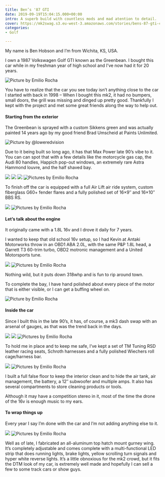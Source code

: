 ```yaml
---
title: Ben’s '87 GTI
date: 2019-09-19T15:04:15.000+00:00
intro: A superb build with countless mods and mad atention to detail.
cover: https://mk2swag.s3.eu-west-3.amazonaws.com/stories/bens-87-gti-cover.jpg
categories:
- Golf

---
```

My name is Ben Hobson and I’m from Wichita, KS, USA.

I own a 1987 Volkswagen Golf GTI known as the Greenbean. I bought this car while in my freshman year of high school and I’ve now had it for 20 years.

![Picture by Emilio Rocha](https://mk2swag.s3.eu-west-3.amazonaws.com/stories/bens-87-gti-intro.jpg)

You have to realize that the car you see today isn’t anything close to the car I started with back in 1998 – When I bought this mk2, it had no bumpers, small doors, the grill was missing and dinged up pretty good. Thankfully I kept with the project and met some great friends along the way to help out.

#### Starting from the exterior

The Greenbean is sprayed with a custom Sikkens green and was actually painted 14 years ago by my good friend Brad Umscheid at Paints Unlimited.

![Picture by @loweredvision](https://mk2swag.s3.eu-west-3.amazonaws.com/stories/bens-87-gti-exterior-1.jpg)

Due to it being built so long ago, it has that Max Power late 90’s vibe to it. You can can spot that with a few details like the motorcycle gas cap, the Audi 80 handles, Happich pop-out windows, an extremely rare Astra Hammond louvre, and the half shaved bay.

![](https://mk2swag.s3.eu-west-3.amazonaws.com/stories/bens-87-gti-exterior-2.jpg)
![](https://mk2swag.s3.eu-west-3.amazonaws.com/stories/bens-87-gti-exterior-3.jpg)
![](https://mk2swag.s3.eu-west-3.amazonaws.com/stories/bens-87-gti-exterior-4.jpg)
![Pictures by Emilio Rocha](https://mk2swag.s3.eu-west-3.amazonaws.com/stories/bens-87-gti-exterior-5.jpg)

To finish off the car is equipped with a full Air Lift air ride system, custom fiberglass G60+ fender flares and a fully polished set of 16×9″ and 16×10″ BBS RS.

![](https://mk2swag.s3.eu-west-3.amazonaws.com/stories/bens-87-gti-exterior-6.jpg)
![Pictures by Emilio Rocha](https://mk2swag.s3.eu-west-3.amazonaws.com/stories/bens-87-gti-exterior-7.jpg)


#### Let’s talk about the engine

It originally came with a 1.8L 16v and I drove it daily for 7 years.

I wanted to keep that old school 16v setup, so I had Kevin at Antaki Motorworks throw in an OBD1 ABA 2.0L, with the same P&P 1.8L head, a Garrett T3 60-trim turbo, OBD2 motronic management and a United Motorsports tune.

![](https://mk2swag.s3.eu-west-3.amazonaws.com/stories/bens-87-gti-engine-1.jpg)
![Pictures by Emilio Rocha](https://mk2swag.s3.eu-west-3.amazonaws.com/stories/bens-87-gti-engine-2.jpg)


Nothing wild, but it puts down 318whp and is fun to rip around town.

To complete the bay, I have hand polished about every piece of the motor that is either visible, or I can get a buffing wheel on.

![Picture by Emilio Rocha](https://mk2swag.s3.eu-west-3.amazonaws.com/stories/bens-87-gti-engine-3.jpg)

#### Inside the car

Since I built this in the late 90’s, it has, of course, a mk3 dash swap with an arsenal of gauges, as that was the trend back in the days.

![](https://mk2swag.s3.eu-west-3.amazonaws.com/stories/bens-87-gti-inside-1.jpg)
![](https://mk2swag.s3.eu-west-3.amazonaws.com/stories/bens-87-gti-inside-2.jpg)
![Pictures by Emilio Rocha](https://mk2swag.s3.eu-west-3.amazonaws.com/stories/bens-87-gti-inside-3.jpg)


To hold me in place and to keep me safe, I’ve kept a set of TM Tuning RSD leather racing seats, Schroth harnesses and a fully polished Wiechers roll cage/harness bar.

![](https://mk2swag.s3.eu-west-3.amazonaws.com/stories/bens-87-gti-inside-4.jpg)
![Pictures by Emilio Rocha](https://mk2swag.s3.eu-west-3.amazonaws.com/stories/bens-87-gti-inside-5.jpg)


I built a full false floor to keep the interior clean and to hide the air tank, air management, the battery, a 12″ subwoofer and multiple amps. It also has several compartments to store cleaning products or tools.

Although it may have a competition stereo in it, most of the time the drone of the 16v is enough music to my ears.

#### To wrap things up

Every year I say I’m done with the car and I’m not adding anything else to it.

![](https://mk2swag.s3.eu-west-3.amazonaws.com/stories/bens-87-gti-conclusion-1.jpg)
![Pictures by Emilio Rocha](https://mk2swag.s3.eu-west-3.amazonaws.com/stories/bens-87-gti-conclusion-2.jpg)

Well as of late, I fabricated an all-aluminum top hatch mount gurney wing. It’s completely adjustable and comes complete with a multi-functional LED strip that does running lights, brake lights, yellow scrolling turn signals and hyper white reverse lights. It’s a little obnoxious for the mk2 crowd, but it fits the DTM look of my car, is extremely well made and hopefully I can sell a few to some track cars or show guys.